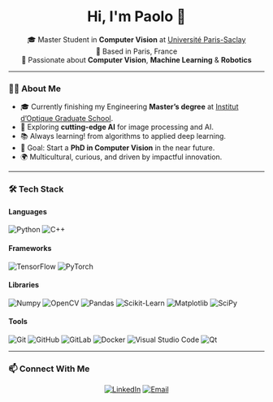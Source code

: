 <h1 align="center">Hi, I'm Paolo 👋</h1>

<p align="center">
  🎓 Master Student in <strong>Computer Vision</strong> at <a href="https://www.universite-paris-saclay.fr/">Université Paris-Saclay</a><br>
  📍 Based in Paris, France<br>
  🚀 Passionate about <strong>Computer Vision</strong>, <strong>Machine Learning</strong> & <strong>Robotics</strong>
</p>

---

### 👨‍💻 About Me
- 🎓 Currently finishing my Engineering **Master’s degree** at <a href="https://www.institutoptique.fr/">Institut d’Optique Graduate School</a>.
- 🔬 Exploring **cutting-edge AI** for image processing and AI.
- 📚 Always learning! from algorithms to applied deep learning.
- 🎯 Goal: Start a **PhD in Computer Vision** in the near future.
- 🌍 Multicultural, curious, and driven by impactful innovation.

---

### 🛠 Tech Stack

#### **Languages**
<a><img src="https://img.shields.io/badge/Python-3670A0?style=for-the-badge&logo=python&logoColor=ffdd54" alt="Python"></a>
<a><img src="https://img.shields.io/badge/C++-%2300599C.svg?style=for-the-badge&logo=c%2B%2B&logoColor=white" alt="C++"></a>

#### **Frameworks**
<a><img src="https://img.shields.io/badge/TensorFlow-%23FF6F00.svg?style=for-the-badge&logo=TensorFlow&logoColor=white" alt="TensorFlow"></a>
<a><img src="https://img.shields.io/badge/PyTorch-EE4C2C?style=for-the-badge&logo=pytorch&logoColor=white" alt="PyTorch"></a>

#### **Libraries**
<a><img src="https://img.shields.io/badge/Numpy-%23013243.svg?style=for-the-badge&logo=numpy&logoColor=white" alt="Numpy"></a>
<a><img src="https://img.shields.io/badge/OpenCV-27338e?style=for-the-badge&logo=OpenCV&logoColor=white" alt="OpenCV"></a>
<a><img src="https://img.shields.io/badge/Pandas-%23150458.svg?style=for-the-badge&logo=pandas&logoColor=white" alt="Pandas"></a>
<a><img src="https://img.shields.io/badge/Scikit--Learn-%23F7931E.svg?style=for-the-badge&logo=scikit-learn&logoColor=white" alt="Scikit-Learn"></a>
<a><img src="https://img.shields.io/badge/Matplotlib-%23ffffff.svg?style=for-the-badge&logo=Matplotlib&logoColor=black" alt="Matplotlib"></a>
<a><img src="https://img.shields.io/badge/SciPy-%230C55A5.svg?style=for-the-badge&logo=scipy&logoColor=white" alt="SciPy"></a>

#### **Tools**
<a><img src="https://img.shields.io/badge/Git-%23F05033.svg?style=for-the-badge&logo=git&logoColor=white" alt="Git"></a>
<a><img src="https://img.shields.io/badge/GitHub-%23121011.svg?style=for-the-badge&logo=github&logoColor=white" alt="GitHub"></a>
<a><img src="https://img.shields.io/badge/GitLab-%23181717.svg?style=for-the-badge&logo=gitlab&logoColor=white" alt="GitLab"></a>
<a><img src="https://img.shields.io/badge/Docker-%230db7ed.svg?style=for-the-badge&logo=docker&logoColor=white" alt="Docker"></a>
<a><img src="https://img.shields.io/badge/Visual%20Studio%20Code-0078d7.svg?style=for-the-badge&logo=visual-studio-code&logoColor=white" alt="Visual Studio Code"></a>
<a><img src="https://img.shields.io/badge/Qt-%23217346.svg?style=for-the-badge&logo=Qt&logoColor=white" alt="Qt"></a>

---

### 📫 Connect With Me
<p align="center">
  <a href="https://www.linkedin.com/in/paolo-cheype/"><img src="https://img.shields.io/badge/LinkedIn-0A66C2?style=for-the-badge&logo=linkedin&logoColor=white" alt="LinkedIn"></a>
  <a href="mailto:p.cheype05@outlook.fr"><img src="https://img.shields.io/badge/Email-ff5722?style=for-the-badge&logo=gmail&logoColor=white" alt="Email"></a>
</p>
